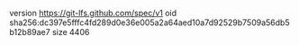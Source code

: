 version https://git-lfs.github.com/spec/v1
oid sha256:dc397e5fffc4fd289d0e36e005a2a64aed10a7d92529b7509a56db5b12b89ae7
size 4406

